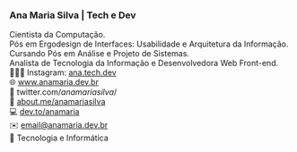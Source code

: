 ### Ana Maria Silva | Tech e Dev
Cientista da Computação.<br>
Pós em Ergodesign de Interfaces: Usabilidade e Arquitetura da Informação.<br>
Cursando Pós em Análise e Projeto de Sistemas.<br>
Analista de Tecnologia da Informação e Desenvolvedora Web Front-end.<br>
👩🏽‍💻 Instagram: <a href="https://www.instagram.com/ana.tech.dev/">ana.tech.dev</a><br>
🌐 <a href="https://www.anamaria.dev.br">www.anamaria.dev.br</a><br>
🔗 twitter.com/_anamariasilva_/<br>
🔗 <a href="https://about.me/anamariasilva">about.me/anamariasilva</a><br>
💻 <a href="https://dev.to/anamaria">dev.to/anamaria</a><br>
✉️ email@anamaria.dev.br<br>
💙 Tecnologia e Informática<br>


<!--
**anamariasilva/anamariasilva** is a ✨ _special_ ✨ repository because its `README.md` (this file) appears on your GitHub profile.
Vi
Here are some ideas to get you started:

- 🔭 I’m currently working on ...
- 🌱 I’m currently learning ...
- 👯 I’m looking to collaborate on ...
- 🤔 I’m looking for help with ...
- 💬 Ask me about ...
- 📫 How to reach me: ...
- 😄 Pronouns: ...
- ⚡ Fun fact: ...
-->
